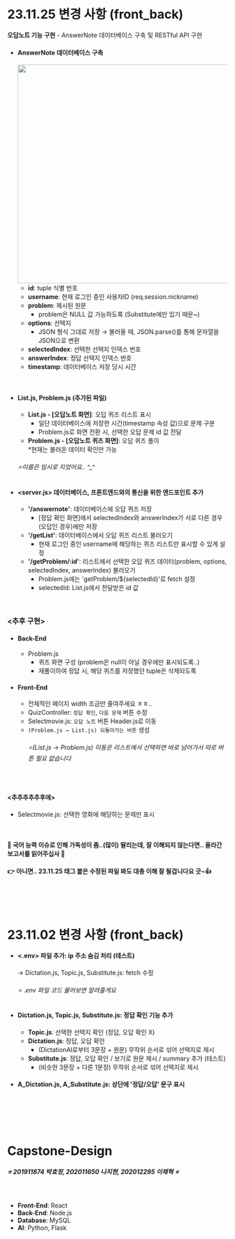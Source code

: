 # 23.11.25 변경 사항 (front_back)
**오답노트 기능 구현** - AnswerNote 데이터베이스 구축 및 RESTful API 구현
- #### AnswerNote 데이터베이스 구축
  <img src="https://github.com/na011109/Capstone-Design/assets/114457973/8b75d015-7af6-4129-b0c4-52d7d752659b.png" width="500" />
  
  - **id**: tuple 식별 번호
  - **username**: 현재 로그인 중인 사용자ID (req.session.nickname)
  - **problem**: 제시된 원문
    - problem은 NULL 값 가능하도록 (Substitute에만 있기 때문~)
  - **options**: 선택지
    - JSON 형식 그대로 저장 → 불러올 때, JSON.parse()를 통해 문자열을 JSON으로 변환
  - **selectedIndex**: 선택한 선택지 인덱스 번호
  - **answerIndex**: 정답 선택지 인덱스 번호
  - **timestamp**: 데이터베이스 저장 당시 시간

<br>

- #### List.js, Problem.js (추가된 파일)
  - **List.js - [오답노트 화면]**: 오답 퀴즈 리스트 표시
    - 일단 데이터베이스에 저장한 시간(timestamp 속성 값)으로 문제 구분
    - Problem.js로 화면 전환 시, 선택한 오답 문제 id 값 전달
  - **Problem.js - [오답노트 퀴즈 화면]**: 오답 퀴즈 풀이
    <br> *현재는 불러온 데이터 확인만 가능
  ###### ⭐이름은 임시로 지었어요.. ^_^
- #### <server.js> 데이터베이스, 프론트엔드와의 통신을 위한 엔드포인트 추가
  - **'/answernote'**: 데이터베이스에 오답 퀴즈 저장
    - [정답 확인 화면]에서 selectedIndex와 answerIndex가 서로 다른 경우(오답인 경우)에만 저장 
  - **'/getList'**: 데이터베이스에서 오답 퀴즈 리스트 불러오기
    - 현재 로그인 중인 username에 해당하는 퀴즈 리스트만 표시할 수 있게 설정
  - **'/getProblem/:id'**: 리스트에서 선택한 오답 퀴즈 데이터(problem, options, selectedIndex, answerIndex) 불러오기
    - Problem.js에는 'getProblem/${selectedId}'로 fetch 설정
    - selectedId: List.js에서 전달받은 id 값

<br>

### <추후 구현>
- #### Back-End
  - Problem.js
    - 퀴즈 화면 구성 (problem은 null이 아닐 경우에만 표시되도록..)
    - 재풀이하여 정답 시, 해당 퀴즈를 저장했던 tuple은 삭제되도록
- #### Front-End
  - 전체적인 페이지 width 조금만 줄여주세요 ㅎㅎ..
  - QuizController: `정답 확인`, `다음 문제` 버튼 수정
  - Selectmovie.js: `오답 노트` 버튼 Header.js로 이동
  - `(Problem.js → List.js) 되돌아가는 버튼` 생성
    ###### ⭐(List.js → Problem.js) 이동은 리스트에서 선택하면 바로 넘어가서 따로 버튼 필요 없습니다

<br>

#### <추추추추추후에>
- Selectmovie.js: 선택한 영화에 해당하는 문제만 표시

<br>

#### 🙏 국어 능력 이슈로 인해 가독성이 좀..(많이) 딸리는데, 잘 이해되지 않는다면.. 올라간 보고서를 읽어주십사 🙏
#### 👉 아니면.. 23.11.25 태그 붙은 수정된 파일 봐도 대충 이해 잘 될겁니다요 굿~👍

<br>
<br>
<br>

# 23.11.02 변경 사항 (front_back)
  
- #### <.env> 파일 추가: ip 주소 숨김 처리 (테스트)
   &rightarrow; Dictation.js, Topic.js, Substitute.js: fetch 수정
  <br>
  
  ###### ⭐ .env 파일 코드 물어보면 알려줄게요 

- #### Dictation.js, Topic.js, Substitute.js: 정답 확인 기능 추가
  - **Topic.js**: 선택한 선택지 확인 (정답, 오답 확인 X)
  - **Dictation.js**: 정답, 오답 확인
    - (DictationAI로부터 3문장 + 원문) 무작위 순서로 섞어 선택지로 제시
  - **Substitute.js**: 정답, 오답 확인 / 보기로 원문 제시 / summary 추가 (테스트)
    - (비슷한 3문장 + 다른 1문장) 무작위 순서로 섞어 선택지로 제시
 
- #### A_Dictation.js, A_Substitute.js: 상단에 '정답/오답' 문구 표시

<br>


<br>
<br>
<br>

# Capstone-Design

##### ⭐ 201911874 박효정, 202011650 나지현, 202012295 이채혁 ⭐

<br>

- **Front-End**: React
- **Back-End**: Node.js
- **Database**: MySQL
- **AI**: Python, Flask


<br>


